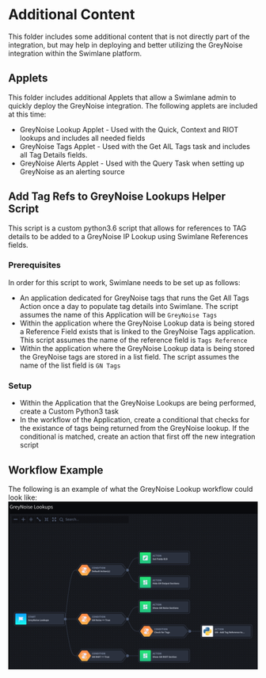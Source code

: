 # Additional Content
This folder includes some additional content that is not directly part of the integration, but may help in deploying
and better utilizing the GreyNoise integration within the Swimlane platform.

## Applets
This folder includes additional Applets that allow a Swimlane admin to quickly deploy the GreyNoise integration.  The 
following applets are included at this time:

* GreyNoise Lookup Applet - Used with the Quick, Context and RIOT lookups and includes all needed fields
* GreyNoise Tags Applet - Used with the Get AlL Tags task and includes all Tag Details fields.
* GreyNoise Alerts Applet - Used with the Query Task when setting up GreyNoise as an alerting source

## Add Tag Refs to GreyNoise Lookups Helper Script
This script is a custom python3.6 script that allows for references to TAG details to be added to a GreyNoise IP
Lookup using Swimlane References fields.

### Prerequisites
In order for this script to work, Swimlane needs to be set up as follows:
* An application dedicated for GreyNoise tags that runs the Get All Tags Action once a day to populate tag details into
Swimlane.  The script assumes the name of this Application will be `GreyNoise Tags`
* Within the application where the GreyNoise Lookup data is being stored a Reference Field exists that is linked
to the GreyNoise Tags application.  This script assumes the name of the reference field is `Tags Reference`
* Within the application where the GreyNoise Lookup data is being stored the GreyNoise tags are stored in a list field. 
  The script assumes the name of the list field is `GN Tags`
  
### Setup
* Within the Application that the GreyNoise Lookups are being performed, create a Custom Python3 task
* In the workflow of the Application, create a conditional that checks for the existance of tags being returned
from the GreyNoise lookup.  If the conditional is matched, create an action that first off the new integration script

## Workflow Example
The following is an example of what the GreyNoise Lookup workflow could look like:
![screenshot: workflow](./screenshots/greynoise_swimlane_lookup_workflow.png)